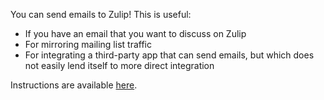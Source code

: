 You can send emails to Zulip! This is useful:

* If you have an email that you want to discuss on Zulip
* For mirroring mailing list traffic
* For integrating a third-party app that can send emails, but which does not
  easily lend itself to more direct integration

Instructions are available [here](/help/message-a-stream-by-email).
